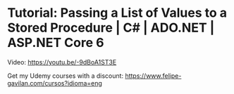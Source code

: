 # Tutorial: Passing a List of Values to a Stored Procedure | C# | ADO.NET | ASP.NET Core 6

Video: https://youtu.be/-9dBoA1ST3E

Get my Udemy courses with a discount: https://www.felipe-gavilan.com/cursos?idioma=eng
